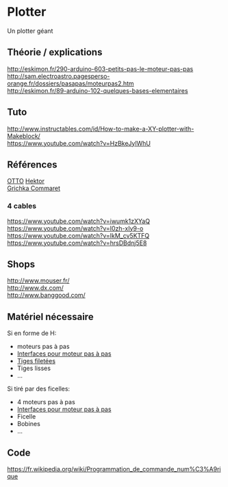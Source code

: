 # Plotter

Un plotter géant

## Théorie / explications

http://eskimon.fr/290-arduino-603-petits-pas-le-moteur-pas-pas  
http://sam.electroastro.pagesperso-orange.fr/dossiers/pasapas/moteurpas2.htm    
http://eskimon.fr/89-arduino-102-quelques-bases-elementaires

## Tuto

http://www.instructables.com/id/How-to-make-a-XY-plotter-with-Makeblock/  
https://www.youtube.com/watch?v=HzBkeJylWhU  

## Références
[OTTO](https://vimeo.com/129666491?from=outro-embed)
[Hektor](http://juerglehni.com/works/hektor)  
[Grichka Commaret](https://www.youtube.com/watch?v=sw7A9fpknJI)


### 4 cables

https://www.youtube.com/watch?v=iwumk1zXYaQ  
https://www.youtube.com/watch?v=I0zh-xIy9-o  
https://www.youtube.com/watch?v=IkM_cv5KTFQ  
https://www.youtube.com/watch?v=hrsDBdnj5E8  

## Shops

http://www.mouser.fr/  
http://www.dx.com/  
http://www.banggood.com/  

## Matériel nécessaire

Si en forme de H:
- moteurs pas à pas
- [Interfaces pour moteur pas à pas](http://www.banggood.com/fr/5Pcs-L298N-Dual-H-Bridge-Stepper-Motor-Driver-Board-For-Arduino-p-948150.html)
- [Tiges filetées](http://www.visseriefixations.fr/tiges-filetees/acier-classe-8-8/tige-filetee-acier-8-8-zingue-blanc-din-975.html)
- Tiges lisses
- ...

Si tiré par des ficelles:
- 4 moteurs pas à pas  
- [Interfaces pour moteur pas à pas](http://www.banggood.com/fr/5Pcs-L298N-Dual-H-Bridge-Stepper-Motor-Driver-Board-For-Arduino-p-948150.html)
- Ficelle
- Bobines
- ...

## Code

https://fr.wikipedia.org/wiki/Programmation_de_commande_num%C3%A9rique  

